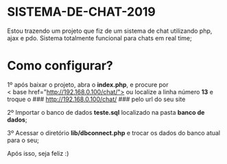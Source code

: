# SISTEMA-DE-CHAT-2019
Estou trazendo um projeto que fiz de um sistema de chat utilizando php, ajax e pdo. 
Sistema totalmente funcional para chats em real time;


# Como configurar?
1º após baixar o projeto, abra o <b>index.php</b>, e procure por<br>
< base href="http://192.168.0.100/chat/"> ou localize a linha número <b>13</b> e troque o ### http://192.168.0.100/chat/ ### pelo url do seu site<br>

2º Importar o banco de dados <b>teste.sql</b> localizado na pasta <b>banco de dados</b>;<br>

3º Acessar o diretório <b>lib/dbconnect.php</b> e trocar os dados do banco atual para o seu;<br>

Após isso, seja feliz :)
